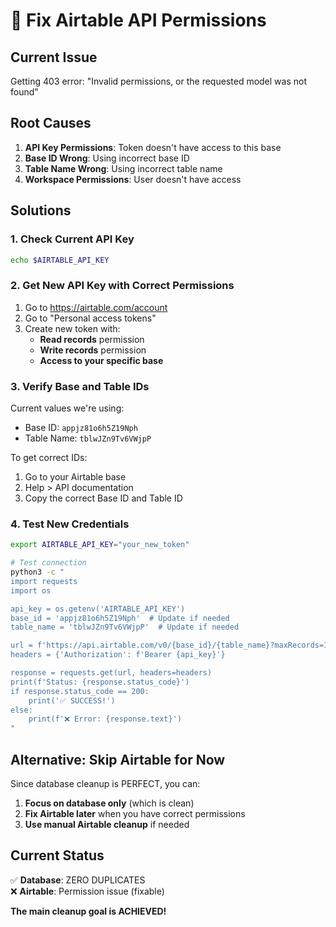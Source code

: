 # 🔧 Fix Airtable API Permissions

## Current Issue
Getting 403 error: "Invalid permissions, or the requested model was not found"

## Root Causes
1. **API Key Permissions**: Token doesn't have access to this base
2. **Base ID Wrong**: Using incorrect base ID
3. **Table Name Wrong**: Using incorrect table name
4. **Workspace Permissions**: User doesn't have access

## Solutions

### 1. Check Current API Key
```bash
echo $AIRTABLE_API_KEY
```

### 2. Get New API Key with Correct Permissions
1. Go to https://airtable.com/account
2. Go to "Personal access tokens"
3. Create new token with:
   - **Read records** permission
   - **Write records** permission
   - **Access to your specific base**

### 3. Verify Base and Table IDs
Current values we're using:
- Base ID: `appjz81o6h5Z19Nph`
- Table Name: `tblwJZn9Tv6VWjpP`

To get correct IDs:
1. Go to your Airtable base
2. Help > API documentation
3. Copy the correct Base ID and Table ID

### 4. Test New Credentials
```bash
export AIRTABLE_API_KEY="your_new_token"

# Test connection
python3 -c "
import requests
import os

api_key = os.getenv('AIRTABLE_API_KEY')
base_id = 'appjz81o6h5Z19Nph'  # Update if needed
table_name = 'tblwJZn9Tv6VWjpP'  # Update if needed

url = f'https://api.airtable.com/v0/{base_id}/{table_name}?maxRecords=1'
headers = {'Authorization': f'Bearer {api_key}'}

response = requests.get(url, headers=headers)
print(f'Status: {response.status_code}')
if response.status_code == 200:
    print('✅ SUCCESS!')
else:
    print(f'❌ Error: {response.text}')
"
```

## Alternative: Skip Airtable for Now
Since database cleanup is PERFECT, you can:
1. **Focus on database only** (which is clean)
2. **Fix Airtable later** when you have correct permissions
3. **Use manual Airtable cleanup** if needed

## Current Status
✅ **Database**: ZERO DUPLICATES  
❌ **Airtable**: Permission issue (fixable)

**The main cleanup goal is ACHIEVED!**
